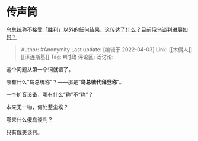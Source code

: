 # 传声筒
[乌总统称不接受「胜利」以外的任何结果，这传达了什么？目前俄乌谈判进展如何？](https://www.zhihu.com/question/525661995/answer/2421729952)

> Author: #Anonymity
> Last update: [编辑于 2022-04-03]
> Link: [[木偶人]] [[泽连斯基]]
> Tag: #时政
> 评论区:
> 泛讨论:

这个问题从第一个词就错了。

哪有什么“乌总统称”？——那是“**乌总统代拜登称**”。

一个扩音设备，哪有什么“称”不“称”？

本来无一物，何处惹尘埃？

哪来什么俄乌谈判？

只有俄美谈判。
